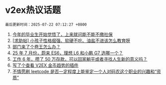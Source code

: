 # v2ex热议话题

`最后更新时间：2025-07-22 07:12:27 +0800`

1. [今年的毕业生开始觉悟了，上来就问能不能不缴社保](https://www.v2ex.com/t/1146498)
1. [[求助帖] 小孩子性格倔强、软硬不吃、油盐不进该怎么教育呀](https://www.v2ex.com/t/1146548)
1. [部门来了个卷王怎么办？](https://www.v2ex.com/t/1146518)
1. [25 年 7 月份，蔚来 ES6，理想 L6 和小鹏 G7 选哪一个？](https://www.v2ex.com/t/1146524)
1. [工作 6 年，攒了 50 万存款，可以回家躺平或者寻找人生新的意义吗？](https://www.v2ex.com/t/1146625)
1. [写了个查看 V2EX 金币趋势的插件](https://www.v2ex.com/t/1146494)
1. [不情愿刷 leetcode 是否一定程度上能鉴定一个人对码农这个职业的兴趣和“资质”](https://www.v2ex.com/t/1146614)

